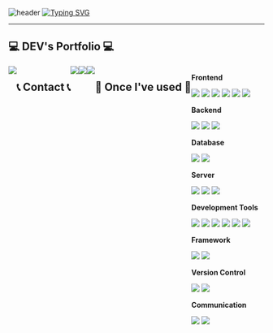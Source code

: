 

<!--
**njy622/njy622** is a ✨ _special_ ✨ repository because its `README.md` (this file) appears on your GitHub profile.

Here are some ideas to get you started:
### Hi there 👋
- 🔭 I’m currently working on ...
- 🌱 I’m currently learning ...
- 👯 I’m looking to collaborate on ...
- 🤔 I’m looking for help with ...
- 💬 Ask me about ...
- 📫 How to reach me: ...
- 😄 Pronouns: ...
- ⚡ Fun fact: ...
-->



![header](https://capsule-render.vercel.app/api?type=waving&color=6994CDEE&text=&animation=twinkling&height=80)
[![Typing SVG](https://readme-typing-svg.demolab.com?font=Alkatra&weight=500&size=45&duration=3500&pause=3&color=6994CDEE&center=false&vCenter=false&multiline=true&repeat=true&width=1000&height=100&lines=Welcome+to+njy+GitHub!👋)](https://git.io/typing-svg)
 
<div align="left">

-------



## 💻 DEV's Portfolio 💻
<div style="display:flex; flex-direction:row;">
    <a href="https://njy622.github.io/">
    <img src="https://img.shields.io/badge/Portfolio-FFC0CB?style=for-the-badge"> 
    </a>
    

## 📞 Contact 📞
<div style="display:flex; flex-direction:row;">
    <a href="mailto:whitenjy622@gmail.com">
        <img src="https://img.shields.io/badge/Gmail-EA4335?style=for-the-badge&logo=Gmail&logoColor=white"> 
    </a>
    <a href="https://open.kakao.com/o/sGTr3Bgg">
        <img src="https://img.shields.io/badge/KakaoTalk-FFCD00?style=for-the-badge&logoColor=black&logo=KakaoTalk"> 
    </a>
   <a href="https://www.linkedin.com/in/%EC%A7%80%EC%98%81-%EB%82%A8-784b392ba/">
        <img src="https://img.shields.io/badge/-LinkedIn-blue?style=for-the-badge&logo=Linkedin&logoColor=white&link"> 
   </a>
   

   

</div>

<br>
    
## 🔨 Once I've used 🔨
<div style="display:flex; flex-direction:column; align-items:flex-start;">
    <!-- Frontend -->
    <p><strong>Frontend</strong></p>
    <div>
        <img src="https://img.shields.io/badge/html5-E34F26?style=for-the-badge&logo=html5&logoColor=white"> 
        <img src="https://img.shields.io/badge/css-1572B6?style=for-the-badge&logo=css3&logoColor=white"> 
        <img src="https://img.shields.io/badge/javascript-F7DF1E?style=for-the-badge&logo=javascript&logoColor=black">
        <img src="https://img.shields.io/badge/bootstrap-7952B3?style=for-the-badge&logo=bootstrap&logoColor=white">
        <img src="https://img.shields.io/badge/JQuery-0769AD?style=for-the-badge&logo=jquery&logoColor=white">
        <img src="https://img.shields.io/badge/Ajax-00758F?style=for-the-badge&logo=ajax&logoColor=white">
    </div>
    <!-- Backend -->
    <p><strong>Backend</strong></p>
    <div>
        <img src="https://img.shields.io/badge/Java-007396?style=for-the-badge&logo=java&logoColor=white"> 
        <img src="https://img.shields.io/badge/Node.js-339933?style=for-the-badge&logo=node.js&logoColor=white">
        <img src="https://img.shields.io/badge/Python-3776AB?style=for-the-badge&logo=python&logoColor=white"> 
    </div>
    <!-- Database -->
    <p><strong>Database</strong></p>
    <div>
        <img src="https://img.shields.io/badge/oracle-F80000?style=for-the-badge&logo=oracle&logoColor=white"> 
        <img src="https://img.shields.io/badge/mysql-4479A1?style=for-the-badge&logo=mysql&logoColor=white"> 
    </div>
    <!-- Server -->
    <p><strong>Server</strong></p>
    <div>
        <img src="https://img.shields.io/badge/linux-FCC624?style=for-the-badge&logo=linux&logoColor=black"> 
        <img src="https://img.shields.io/badge/apache tomcat-F8DC75?style=for-the-badge&logo=apachetomcat&logoColor=black">
        <img src="https://img.shields.io/badge/Flask-000000?style=for-the-badge&logo=flask&logoColor=white">
    </div>
    <!-- Development Tools -->
    <p><strong>Development Tools</strong></p>
    <div>
        <img src="https://img.shields.io/badge/IntelliJ IDEA-000000?style=for-the-badge&logo=intellij-idea&logoColor=white">
        <img src="https://img.shields.io/badge/Visual Studio Code-007ACC?style=for-the-badge&logo=visual-studio-code&logoColor=white">
        <img src="https://img.shields.io/badge/Visual Studio-5C2D91?style=for-the-badge&logo=visual-studio&logoColor=white">
        <img src="https://img.shields.io/badge/Eclipse IDE-2C2255?style=for-the-badge&logo=eclipse-ide&logoColor=white">
        <img src="https://img.shields.io/badge/Anaconda-44A833?style=for-the-badge&logo=anaconda&logoColor=white">
        <img src="https://img.shields.io/badge/DBeaver-4D4D4D?style=for-the-badge&logo=dbeaver&logoColor=white">
    </div>
    <!-- Framework -->
    <p><strong>Framework</strong></p>
    <div>
        <img src="https://img.shields.io/badge/Spring-6DB33F?style=for-the-badge&logo=spring&logoColor=white">
        <img src="https://img.shields.io/badge/Spring Boot-6DB33F?style=for-the-badge&logo=spring-boot&logoColor=white">
    </div>
    <!-- Version Control -->
    <p><strong>Version Control</strong></p>
    <div>
        <img src="https://img.shields.io/badge/Git-F05032?style=for-the-badge&logo=git&logoColor=white">
        <img src="https://img.shields.io/badge/GitHub-181717?style=for-the-badge&logo=github&logoColor=white">
    </div>
    <!-- Communication -->
    <p><strong>Communication</strong></p>
    <div>
        <img src="https://img.shields.io/badge/Figma-F24E1E?style=for-the-badge&logo=figma&logoColor=white">
        <img src="https://img.shields.io/badge/Discod-7D57C1?style=for-the-badge&logo=staruml&logoColor=white">
    </div>
</div><br></div></div></div>

